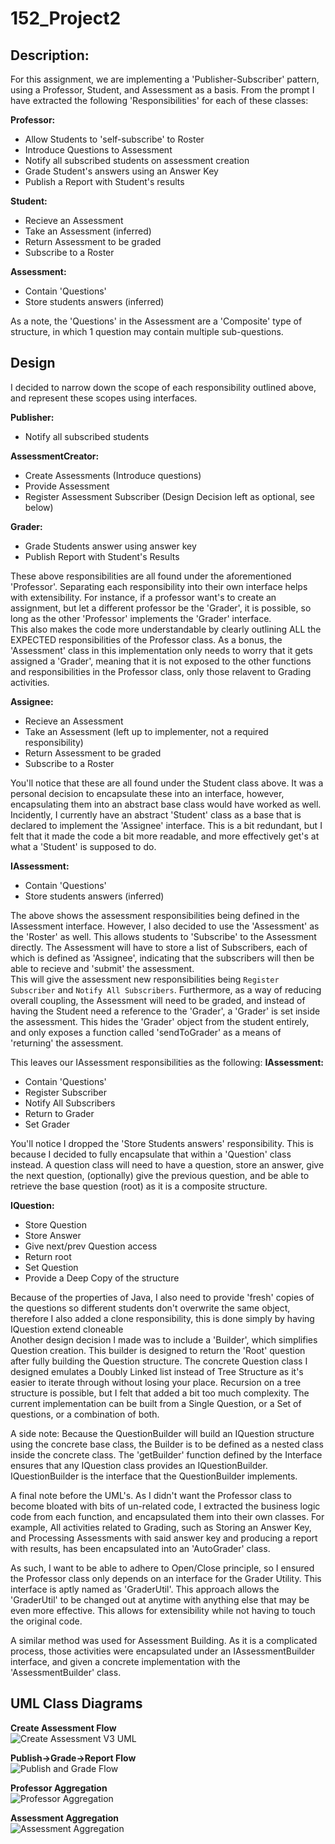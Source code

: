 # 152_Project2    

## Description:    

For this assignment, we are implementing a 'Publisher-Subscriber' pattern, using a Professor, Student, and Assessment as a basis.
From the prompt I have extracted the following 'Responsibilities' for each of these classes:  


**Professor:**  
* Allow Students to 'self-subscribe' to Roster  
* Introduce Questions to Assessment
* Notify all subscribed students on assessment creation  
* Grade Student's answers using an Answer Key  
* Publish a Report with Student's results  
  
**Student:**  
* Recieve an Assessment  
* Take an Assessment (inferred)  
* Return Assessment to be graded  
* Subscribe to a Roster  
  
**Assessment:**  
* Contain 'Questions'
* Store students answers (inferred)
  
As a note, the 'Questions' in the Assessment are a 'Composite' type of structure, in which 1 question may contain multiple sub-questions.  

## Design  
I decided to narrow down the scope of each responsibility outlined above, and represent these scopes using interfaces.  

**Publisher:**
* Notify all subscribed students

**AssessmentCreator:**
* Create Assessments (Introduce questions)
* Provide Assessment
* Register Assessment Subscriber (Design Decision left as optional, see below)  

**Grader:**  
* Grade Students answer using answer key
* Publish Report with Student's Results  

These above responsibilities are all found under the aforementioned 'Professor'. Separating each responsibility into their own interface helps with extensibility.
For instance, if a professor want's to create an assignment, but let a different professor be the 'Grader', it is possible, so long as the other 'Professor' implements the 'Grader' interface.  
This also makes the code more understandable by clearly outlining ALL the EXPECTED responsibilities of the Professor class. As a bonus, the 'Assessment' class in this implementation only needs to worry that it gets assigned a 'Grader', meaning that it is not exposed to the other functions and responsibilities in the Professor class, only those relavent to Grading activities.  
  
**Assignee:**  
* Recieve an Assessment  
* Take an Assessment (left up to implementer, not a required responsibility)
* Return Assessment to be graded  
* Subscribe to a Roster  

You'll notice that these are all found under the Student class above. It was a personal decision to encapsulate these into an interface, however, encapsulating them into an abstract base class would have worked as well. Incidently, I currently have an abstract 'Student' class as a base that is declared to implement the 'Assignee' interface. This is a bit redundant, but I felt that it made the code a bit more readable, and more effectively get's at what a 'Student' is supposed to do.  

**IAssessment:**  
* Contain 'Questions'
* Store students answers (inferred)  

The above shows the assessment responsibilities being defined in the IAssessment interface. However, I also decided to use the 'Assessment' as the 'Roster' as well. This allows students to 'Subscribe' to the Assessment directly. The Assessment will have to store a list of Subscribers, each of which is defined as 'Assignee', indicating that the subscribers will then be able to recieve and 'submit' the assessment.  
This will give the assessment new responsibilities being `Register Subscriber` and `Notify All Subscribers`. Furthermore, as a way of reducing overall coupling, the Assessment will need to be graded, and instead of having the Student need a reference to the 'Grader', a 'Grader' is set inside the assessment. This hides the 'Grader' object from the student entirely, and only exposes a function called 'sendToGrader' as a means of 'returning' the assessment.  
  
This leaves our IAssessment responsibilities as the following:
**IAssessment:**  
* Contain 'Questions'
* Register Subscriber
* Notify All Subscribers
* Return to Grader
* Set Grader  

You'll notice I dropped the 'Store Students answers' responsibility. This is because I decided to fully encapsulate that within a 'Question' class instead. A question class will need to have a question, store an answer, give the next question, (optionally) give the previous question, and be able to retrieve the base question (root) as it is a composite structure.  
  
**IQuestion:**  
* Store Question
* Store Answer
* Give next/prev Question access
* Return root
* Set Question
* Provide a Deep Copy of the structure


Because of the properties of Java, I also need to provide 'fresh' copies of the questions so different students don't overwrite the same object, therefore I also added a clone responsibility, this is done simply by having IQuestion extend cloneable  
Another design decision I made was to include a 'Builder', which simplifies Question creation. This builder is designed to return the 'Root' question after fully 
building the Question structure. The concrete Question class I designed emulates a Doubly Linked list instead of Tree Structure as it's easier to iterate through without losing your place. Recursion on a tree structure is possible, but I felt that added a bit too much complexity. The current implementation can be built from a Single Question, or a Set of questions, or a combination of both.  
 
 A side note: Because the QuestionBuilder will build an IQuestion structure using the concrete base class, the Builder is to be defined as a nested class inside the concrete class. The 'getBuilder' function defined by the Interface ensures that any IQuestion class provides an IQuestionBuilder. IQuestionBuilder is the interface that the QuestionBuilder implements.  
 
A final note before the UML's. As I didn't want the Professor class to become bloated with bits of un-related code, I extracted the business logic code from each function, and encapsulated them into their own classes. For example, All activities related to Grading, such as Storing an Answer Key, and Processing Assessments with said answer key and producing a report with results, has been encapsulated into an 'AutoGrader' class.   
  
As such, I want to be able to adhere to Open/Close principle, so I ensured the Professor class only depends on an interface for the Grader Utility. This interface is aptly named as 'GraderUtil'. This approach allows the 'GraderUtil' to be changed out at anytime with anything else that may be even more effective. This allows for extensibility while not having to touch the original code.  
  
  
A similar method was used for Assessment Building. As it is a complicated process, those activities were encapsulated under an IAssessmentBuilder interface, and given a concrete implementation with the 'AssessmentBuilder' class.   


## UML Class Diagrams  
**Create Assessment Flow**  
![Create Assessment V3 UML](https://raw.githubusercontent.com/Ryan1Up/152_Project2/main/assessmentCreationV3_UML.png)  
  
**Publish->Grade->Report Flow**  
![Publish and Grade Flow](https://raw.githubusercontent.com/Ryan1Up/152_Project2/main/mainSequenceDataFlowV3_UML.png)
  
**Professor Aggregation**  
![Professor Aggregation](https://raw.githubusercontent.com/Ryan1Up/152_Project2/main/professorV3_UML.png)  
  
**Assessment Aggregation**  
![Assessment Aggregation](https://raw.githubusercontent.com/Ryan1Up/152_Project2/main/studentV3_UML.png)
